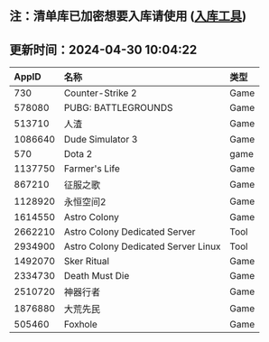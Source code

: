 ## 注：清单库已加密想要入库请使用 ([入库工具](https://github.com/BlankTMing/ManifestAutoUpdate/releases))

## 更新时间：2024-04-30 10:04:22
| AppID | 名称 | 类型  |
| :-------------------- | :----------------------------- | :----------- |
| 730 | Counter-Strike 2| Game |
| 578080 | PUBG: BATTLEGROUNDS| Game |
| 513710 | 人渣| Game |
| 1086640 | Dude Simulator 3| Game |
| 570 | Dota 2| game |
| 1137750 | Farmer's Life| Game |
| 867210 | 征服之歌| Game |
| 1128920 | 永恒空间2| Game |
| 1614550 | Astro Colony| Game |
| 2662210 | Astro Colony Dedicated Server| Tool |
| 2934900 | Astro Colony Dedicated Server Linux| Tool |
| 1492070 | Sker Ritual| Game |
| 2334730 | Death Must Die| Game |
| 2510720 | 神器行者| Game |
| 1876880 | 大荒先民| Game |
| 505460 | Foxhole| Game |
